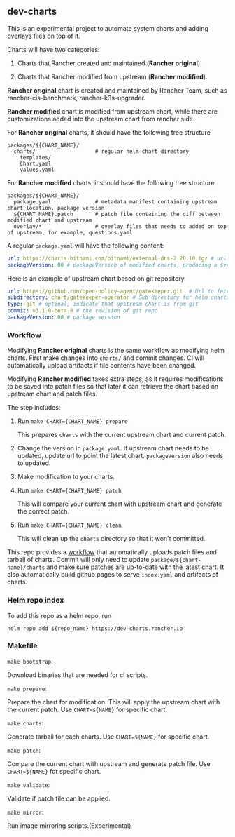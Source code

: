 ## dev-charts

This is an experimental project to automate system charts and adding overlays files on top of it.

Charts will have two categories: 

1. Charts that Rancher created and maintained (**Rancher original**).

2. Charts that Rancher modified from upstream (**Rancher modified**). 

**Rancher original** chart is created and maintained by Rancher Team, such as rancher-cis-benchmark, rancher-k3s-upgrader. 

**Rancher modified** chart is modified from upstream chart, while there are customizations added into the upstream chart from rancher side.

For **Rancher original** charts, it should have the following tree structure

```text
packages/${CHART_NAME}/
  charts/                   # regular helm chart directory
    templates/
    Chart.yaml
    values.yaml
```

For **Rancher modified** charts, it should have the following tree structure

```text
packages/${CHART_NAME}/
  package.yaml              # metadata manifest containing upstream chart location, package version
  ${CHART_NAME}.patch       # patch file containing the diff between modified chart and upstream
  overlay/*                 # overlay files that needs to added on top of upstream, for example, questions.yaml
```

A regular `package.yaml` will have the following content:

```yaml
url: https://charts.bitnami.com/bitnami/external-dns-2.20.10.tgz # url to fetch upstream chart
packageVersion: 00 # packageVersion of modified charts, producing a $version-$packageVersion chart. For example, if istio 1.4.7 is modified with changes, rancher produces a 1.4.700 chart version that includes the modification rancher made on top of upstream charts.
```

Here is an example of upstream chart based on git repository

```yaml
url: https://github.com/open-policy-agent/gatekeeper.git  # Url to fetch upstream chart from git
subdirectory: chart/gatekeeper-operator # Sub directory for helm charts in git repo
type: git # optinal, indicate that upstream chart is from git
commit: v3.1.0-beta.8 # the revision of git repo
packageVersion: 00 # package version
``` 

### Workflow

Modifying **Rancher original** charts is the same workflow as modifying helm charts. First make changes into `charts/` and commit changes. CI will automatically upload artifacts if file contents have been changed.

Modifying **Rancher modified** takes extra steps, as it requires modifications to be saved into patch files so that later it can retrieve the chart based on upstream chart and patch files.

The step includes:

1. Run `make CHART={CHART_NAME} prepare`
   
   This prepares `charts` with the current upstream chart and current patch. 
   
2. Change the version in `package.yaml`. If upstream chart needs to be updated, update url to point the latest chart. `packageVersion` also needs to updated.

3. Make modification to your charts. 

4. Run `make CHART={CHART_NAME} patch`
 
   This will compare your current chart with upstream chart and generate the correct patch. 
   
5. Run `make CHART={CHART_NAME} clean`
   
   This will clean up the `charts` directory so that it won't committed.

This repo provides a [workflow](./.github/workflows) that automatically uploads patch files and tarball of charts. Commit will only need to update `package/${chart-name}/charts` and make sure patches are 
up-to-date with the latest chart. It also automatically build github pages to serve `index.yaml` and artifacts of charts.

### Helm repo index

To add this repo as a helm repo, run

```text
helm repo add ${repo_name} https://dev-charts.rancher.io
```

### Makefile

`make bootstrap`: 

Download binaries that are needed for ci scripts.

`make prepare`: 

Prepare the chart for modification. This will apply the upstream chart with the current patch. Use `CHART=${NAME}` for specific chart.

`make charts`: 

Generate tarball for each charts. Use `CHART=${NAME}` for specific chart.

`make patch`: 

Compare the current chart with upstream and generate patch file. Use `CHART=${NAME}` for specific chart. 

`make validate`:

Validate if patch file can be applied.

`make mirror`: 

Run image mirroring scripts.(Experimental)
